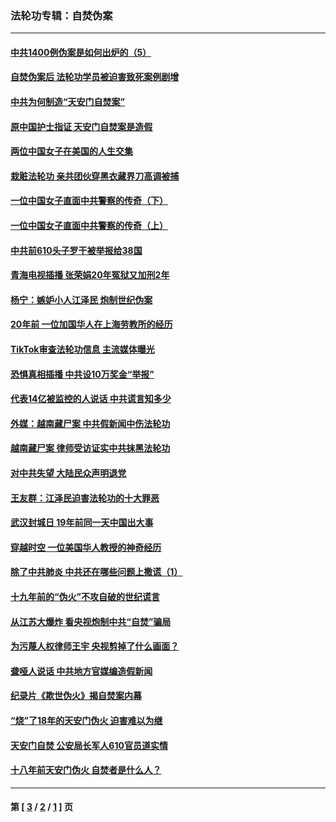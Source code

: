 ### 法轮功专辑：自焚伪案
---
#### [中共1400例伪案是如何出炉的（5）](../../pages/nf5562/n13226831.md?10150430) 
#### [自焚伪案后 法轮功学员被迫害致死案例剧增](../../pages/nf5562/n13190600.md?10150430) 
#### [中共为何制造“天安门自焚案”](../../pages/nf5562/n13183270.md?10150430) 
#### [原中国护士指证 天安门自焚案是造假](../../pages/nf5562/n13172289.md?10150430) 
#### [两位中国女子在美国的人生交集](../../pages/nf5562/n13156138.md?10150430) 
#### [栽赃法轮功 亲共团伙穿黑衣藏界刀高调被捕](../../pages/nf5562/n13073780.md?10150430) 
#### [一位中国女子直面中共警察的传奇（下）](../../pages/nf5562/n12989706.md?10150430) 
#### [一位中国女子直面中共警察的传奇（上）](../../pages/nf5562/n12985072.md?10150430) 
#### [中共前610头子罗干被举报给38国](../../pages/nf5562/n12975419.md?10150430) 
#### [青海电视插播 张荣娟20年冤狱又加刑2年](../../pages/nf5562/n12738166.md?10150430) 
#### [杨宁：嫉妒小人江泽民 炮制世纪伪案](../../pages/nf5562/n12724108.md?10150430) 
#### [20年前 一位加国华人在上海劳教所的经历](../../pages/nf5562/n12707932.md?10150430) 
#### [TikTok审查法轮功信息 主流媒体曝光](../../pages/nf5562/n12362336.md?10150430) 
#### [恐惧真相插播 中共设10万奖金“举报”](../../pages/nf5562/n12306396.md?10150430) 
#### [代表14亿被监控的人说话 中共谎言知多少](../../pages/nf5562/n12297484.md?10150430) 
#### [外媒：越南藏尸案 中共假新闻中伤法轮功](../../pages/nf5562/n12264411.md?10150430) 
#### [越南藏尸案 律师受访证实中共抹黑法轮功](../../pages/nf5562/n12261878.md?10150430) 
#### [对中共失望 大陆民众声明退党](../../pages/nf5562/n12187315.md?10150430) 
#### [王友群：江泽民迫害法轮功的十大罪恶](../../pages/nf5562/n12169074.md?10150430) 
#### [武汉封城日 19年前同一天中国出大事](../../pages/nf5562/n12150901.md?10150430) 
#### [穿越时空  一位美国华人教授的神奇经历](../../pages/nf5562/n12097460.md?10150430) 
#### [除了中共肺炎 中共还在哪些问题上撒谎（1）](../../pages/nf5562/n11955770.md?10150430) 
#### [十九年前的“伪火”不攻自破的世纪谎言](../../pages/nf5562/n11813238.md?10150430) 
#### [从江苏大爆炸 看央视炮制中共“自焚”骗局](../../pages/nf5562/n11140275.md?10150430) 
#### [为污蔑人权律师王宇 央视剪掉了什么画面？](../../pages/nf5562/n11130142.md?10150430) 
#### [聋哑人说话 中共地方官媒编造假新闻](../../pages/nf5562/n11006067.md?10150430) 
#### [纪录片《欺世伪火》揭自焚案内幕](../../pages/nf5562/n11002664.md?10150430) 
#### [“烧”了18年的天安门伪火 迫害难以为继](../../pages/nf5562/n10996660.md?10150430) 
#### [天安门自焚 公安局长军人610官员道实情](../../pages/nf5562/n10997098.md?10150430) 
#### [十八年前天安门伪火 自焚者是什么人？](../../pages/nf5562/n10996556.md?10150430) 

---
#### 第 [ [3](./3.md?10150430) / [2](./2.md?10150430) / [1](./1.md?10150430) ] 页
